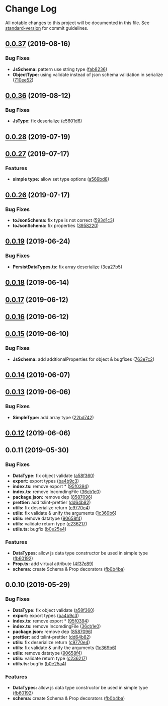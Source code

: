 # Change Log

All notable changes to this project will be documented in this file. See [standard-version](https://github.com/conventional-changelog/standard-version) for commit guidelines.

<a name="0.0.37"></a>
## [0.0.37](https://github.com/vcwen/luren-schema/compare/v0.0.36...v0.0.37) (2019-08-16)


### Bug Fixes

* **JsSchema:** pattern use string type ([fab8236](https://github.com/vcwen/luren-schema/commit/fab8236))
* **ObjectType:** using validate instead of json schema validation in serialize ([710ee52](https://github.com/vcwen/luren-schema/commit/710ee52))



<a name="0.0.36"></a>
## [0.0.36](https://github.com/vcwen/luren-schema/compare/v0.0.33...v0.0.36) (2019-08-12)


### Bug Fixes

* **JsType:** fix deserialize ([e5601d6](https://github.com/vcwen/luren-schema/commit/e5601d6))



<a name="0.0.28"></a>
## [0.0.28](https://github.com/vcwen/luren-schema/compare/v0.0.27...v0.0.28) (2019-07-19)



<a name="0.0.27"></a>
## [0.0.27](https://github.com/vcwen/luren-schema/compare/v0.0.26...v0.0.27) (2019-07-17)


### Features

* **simple type:** allow set type options ([a569bd8](https://github.com/vcwen/luren-schema/commit/a569bd8))



<a name="0.0.26"></a>
## [0.0.26](https://github.com/vcwen/luren-schema/compare/v0.0.25...v0.0.26) (2019-07-17)


### Bug Fixes

* **toJsonSchema:** fix  type is not correct ([593d1c3](https://github.com/vcwen/luren-schema/commit/593d1c3))
* **toJsonSchema:** fix properties ([3958220](https://github.com/vcwen/luren-schema/commit/3958220))



<a name="0.0.19"></a>
## [0.0.19](https://github.com/vcwen/luren-schema/compare/v0.0.18...v0.0.19) (2019-06-24)


### Bug Fixes

* **PersistDataTypes.ts:** fix array deserialize ([3ea27b5](https://github.com/vcwen/luren-schema/commit/3ea27b5))



<a name="0.0.18"></a>
## [0.0.18](https://github.com/vcwen/luren-schema/compare/v0.0.17...v0.0.18) (2019-06-14)



<a name="0.0.17"></a>
## [0.0.17](https://github.com/vcwen/luren-schema/compare/v0.0.15...v0.0.17) (2019-06-12)



<a name="0.0.16"></a>
## [0.0.16](https://github.com/vcwen/luren-schema/compare/v0.0.15...v0.0.16) (2019-06-12)



<a name="0.0.15"></a>
## [0.0.15](https://github.com/vcwen/luren-schema/compare/v0.0.14...v0.0.15) (2019-06-10)


### Bug Fixes

* **JsSchema:** add addtionalProperties for object & bugfixes ([763e7c2](https://github.com/vcwen/luren-schema/commit/763e7c2))



<a name="0.0.14"></a>
## [0.0.14](https://github.com/vcwen/luren-schema/compare/v0.0.13...v0.0.14) (2019-06-07)



<a name="0.0.13"></a>
## [0.0.13](https://github.com/vcwen/luren-schema/compare/v0.0.12...v0.0.13) (2019-06-06)


### Bug Fixes

* **SimpleType:** add array type ([22bd742](https://github.com/vcwen/luren-schema/commit/22bd742))



<a name="0.0.12"></a>
## [0.0.12](https://github.com/vcwen/luren-schema/compare/v0.0.11...v0.0.12) (2019-06-06)



<a name="0.0.11"></a>
## 0.0.11 (2019-05-30)


### Bug Fixes

* **DataType:** fix object validate ([a58f360](https://github.com/vcwen/luren-schema/commit/a58f360))
* **export:** export types ([ba4b9c3](https://github.com/vcwen/luren-schema/commit/ba4b9c3))
* **index.ts:** remove export * ([95f0394](https://github.com/vcwen/luren-schema/commit/95f0394))
* **index.ts:** remove IncomdingFile ([36cb1e0](https://github.com/vcwen/luren-schema/commit/36cb1e0))
* **package.json:** remove dep ([8587096](https://github.com/vcwen/luren-schema/commit/8587096))
* **prettier:** add tslint-prettier ([dd64b82](https://github.com/vcwen/luren-schema/commit/dd64b82))
* **utils:** fix deserialize return ([c9770e4](https://github.com/vcwen/luren-schema/commit/c9770e4))
* **utils:** fix validate & unify the arguments ([1c369b6](https://github.com/vcwen/luren-schema/commit/1c369b6))
* **utils:** remove datatype ([90658f4](https://github.com/vcwen/luren-schema/commit/90658f4))
* **utils:** validate return type ([c236217](https://github.com/vcwen/luren-schema/commit/c236217))
* **utils.ts:** bugfix ([b0e25a4](https://github.com/vcwen/luren-schema/commit/b0e25a4))


### Features

* **DataTypes:** allow js data type constructor be used in simple type ([fb60192](https://github.com/vcwen/luren-schema/commit/fb60192))
* **Prop.ts:** add virtual attribute ([4f37e89](https://github.com/vcwen/luren-schema/commit/4f37e89))
* **schema:** create Schema & Prop decorators ([fb0b4ba](https://github.com/vcwen/luren-schema/commit/fb0b4ba))



<a name="0.0.10"></a>
## 0.0.10 (2019-05-29)


### Bug Fixes

* **DataType:** fix object validate ([a58f360](https://github.com/vcwen/luren-schema/commit/a58f360))
* **export:** export types ([ba4b9c3](https://github.com/vcwen/luren-schema/commit/ba4b9c3))
* **index.ts:** remove export * ([95f0394](https://github.com/vcwen/luren-schema/commit/95f0394))
* **index.ts:** remove IncomdingFile ([36cb1e0](https://github.com/vcwen/luren-schema/commit/36cb1e0))
* **package.json:** remove dep ([8587096](https://github.com/vcwen/luren-schema/commit/8587096))
* **prettier:** add tslint-prettier ([dd64b82](https://github.com/vcwen/luren-schema/commit/dd64b82))
* **utils:** fix deserialize return ([c9770e4](https://github.com/vcwen/luren-schema/commit/c9770e4))
* **utils:** fix validate & unify the arguments ([1c369b6](https://github.com/vcwen/luren-schema/commit/1c369b6))
* **utils:** remove datatype ([90658f4](https://github.com/vcwen/luren-schema/commit/90658f4))
* **utils:** validate return type ([c236217](https://github.com/vcwen/luren-schema/commit/c236217))
* **utils.ts:** bugfix ([b0e25a4](https://github.com/vcwen/luren-schema/commit/b0e25a4))


### Features

* **DataTypes:** allow js data type constructor be used in simple type ([fb60192](https://github.com/vcwen/luren-schema/commit/fb60192))
* **schema:** create Schema & Prop decorators ([fb0b4ba](https://github.com/vcwen/luren-schema/commit/fb0b4ba))

